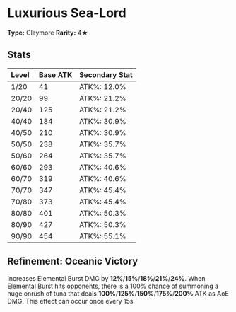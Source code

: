 # Luxurious Sea-Lord

**Type:** Claymore
**Rarity:** 4★

## Stats

| Level | Base ATK | Secondary Stat |
| :--- | :--- | :--- |
| 1/20 | 41 | ATK%: 12.0% |
| 20/20 | 99 | ATK%: 21.2% |
| 20/40 | 125 | ATK%: 21.2% |
| 40/40 | 184 | ATK%: 30.9% |
| 40/50 | 210 | ATK%: 30.9% |
| 50/50 | 238 | ATK%: 35.7% |
| 50/60 | 264 | ATK%: 35.7% |
| 60/60 | 293 | ATK%: 40.6% |
| 60/70 | 319 | ATK%: 40.6% |
| 70/70 | 347 | ATK%: 45.4% |
| 70/80 | 373 | ATK%: 45.4% |
| 80/80 | 401 | ATK%: 50.3% |
| 80/90 | 427 | ATK%: 50.3% |
| 90/90 | 454 | ATK%: 55.1% |

## Refinement: Oceanic Victory

Increases Elemental Burst DMG by **12%**/**15%**/**18%**/**21%**/**24%**. When Elemental Burst hits opponents, there is a 100% chance of summoning a huge onrush of tuna that deals **100%**/**125%**/**150%**/**175%**/**200%** ATK as AoE DMG. This effect can occur once every 15s.

